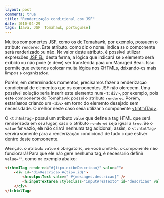 ```yaml
---
layout: post
comments: true
title: "Renderização condicional com JSF"
date: 2010-04-29
tags: [Java, JSF, Tomahawk, portuguese]
---
```

Muitos componentes [JSF](http://java.sun.com/javaee/javaserverfaces/), como os do [Tomahawk](http://myfaces.apache.org/tomahawk/index.html), por exemplo, possuem o atributo `rendered`. Este atributo, como diz o nome, indica se o componente será renderizado ou não. No valor deste atributo, é possível utilizar expressões [JSF EL](http://developers.sun.com/docs/jscreator/help/jsp-jsfel/jsf_expression_language_intro.html); desta forma, a lógica que indicará se o elemento será exibido ou não pode (e deve) ser transferida para um Managed Bean. Isso permite que evitemos colocar muita lógica nos XHTMLs, deixando-os mais limpos e organizados.

Porém, em determinados momentos, precisamos fazer a renderização condicional de elementos que os componentes JSF não oferecem. Uma possível solução seria inserir este elemento num `<t:div>`, por exemplo, pois este componente do Tomahawk possui o atributo `rendered`. Porém, estaríamos criando um `<div>` em torno do elemento desejado sem necessidade. O melhor neste caso seria utilizar o componente [<t:htmlTag>](http://myfaces.apache.org/tomahawk-project/tomahawk/tagdoc/t_htmlTag.html).

O `<t:htmlTag>` possui um atributo `value` que define a tag HTML que será renderizada em seu lugar, caso o atributo `rendered` seja igual a `true`. Se o `value` for vazio, ele não criará nenhuma tag adicional; assim, o `<t:htmlTag>` servirá somente para a renderização condicional de tudo o que estiver dentro deste componente.

Atenção: o atributo `value` é obrigatório; se você omití-lo, o componente não funcionará! Para que ele não gere nenhuma tag, é necessário definir `value=""`, como no exemplo abaixo:

```html
<t:htmlTag rendered="#{tipo.exibeDescricao}" value="">
    <div id="divDescricao_#{tipo.id}">
        <h:outputText value=" #{messages.descricao}" />
        <h:inputTextarea styleClass="inputAreaTexto" id="descricao" value="#{descricaoTipo}" />
    </div>
</t:htmlTag>
```
